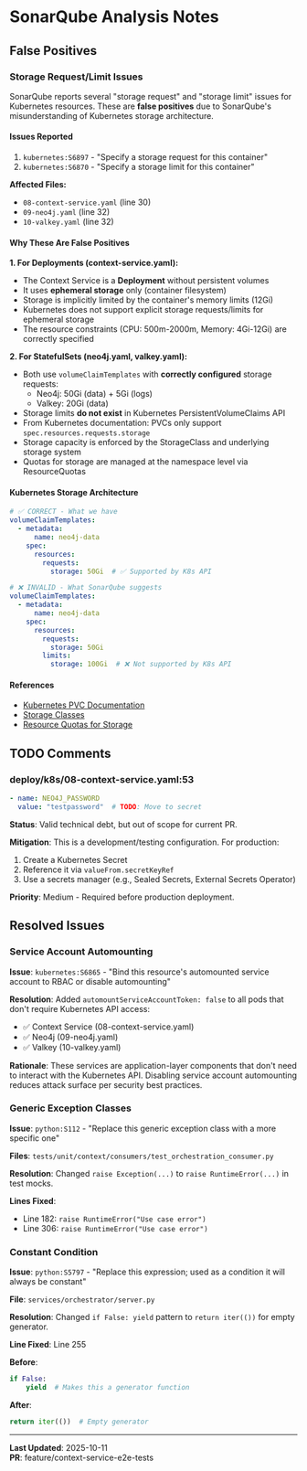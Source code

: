 # SonarQube Analysis Notes

## False Positives

### Storage Request/Limit Issues

SonarQube reports several "storage request" and "storage limit" issues for Kubernetes resources. These are **false positives** due to SonarQube's misunderstanding of Kubernetes storage architecture.

#### Issues Reported

1. `kubernetes:S6897` - "Specify a storage request for this container"
2. `kubernetes:S6870` - "Specify a storage limit for this container"

**Affected Files:**
- `08-context-service.yaml` (line 30)
- `09-neo4j.yaml` (line 32)
- `10-valkey.yaml` (line 32)

#### Why These Are False Positives

**1. For Deployments (context-service.yaml):**
- The Context Service is a **Deployment** without persistent volumes
- It uses **ephemeral storage** only (container filesystem)
- Storage is implicitly limited by the container's memory limits (12Gi)
- Kubernetes does not support explicit storage requests/limits for ephemeral storage
- The resource constraints (CPU: 500m-2000m, Memory: 4Gi-12Gi) are correctly specified

**2. For StatefulSets (neo4j.yaml, valkey.yaml):**
- Both use `volumeClaimTemplates` with **correctly configured** storage requests:
  - Neo4j: 50Gi (data) + 5Gi (logs)
  - Valkey: 20Gi (data)
- Storage limits **do not exist** in Kubernetes PersistentVolumeClaims API
- From Kubernetes documentation: PVCs only support `spec.resources.requests.storage`
- Storage capacity is enforced by the StorageClass and underlying storage system
- Quotas for storage are managed at the namespace level via ResourceQuotas

#### Kubernetes Storage Architecture

```yaml
# ✅ CORRECT - What we have
volumeClaimTemplates:
  - metadata:
      name: neo4j-data
    spec:
      resources:
        requests:
          storage: 50Gi  # ✅ Supported by K8s API

# ❌ INVALID - What SonarQube suggests
volumeClaimTemplates:
  - metadata:
      name: neo4j-data
    spec:
      resources:
        requests:
          storage: 50Gi
        limits:
          storage: 100Gi  # ❌ Not supported by K8s API
```

#### References

- [Kubernetes PVC Documentation](https://kubernetes.io/docs/concepts/storage/persistent-volumes/)
- [Storage Classes](https://kubernetes.io/docs/concepts/storage/storage-classes/)
- [Resource Quotas for Storage](https://kubernetes.io/docs/concepts/policy/resource-quotas/#storage-resource-quota)

## TODO Comments

### deploy/k8s/08-context-service.yaml:53

```yaml
- name: NEO4J_PASSWORD
  value: "testpassword"  # TODO: Move to secret
```

**Status**: Valid technical debt, but out of scope for current PR.

**Mitigation**: This is a development/testing configuration. For production:
1. Create a Kubernetes Secret
2. Reference it via `valueFrom.secretKeyRef`
3. Use a secrets manager (e.g., Sealed Secrets, External Secrets Operator)

**Priority**: Medium - Required before production deployment.

## Resolved Issues

### Service Account Automounting

**Issue**: `kubernetes:S6865` - "Bind this resource's automounted service account to RBAC or disable automounting"

**Resolution**: Added `automountServiceAccountToken: false` to all pods that don't require Kubernetes API access:
- ✅ Context Service (08-context-service.yaml)
- ✅ Neo4j (09-neo4j.yaml)
- ✅ Valkey (10-valkey.yaml)

**Rationale**: These services are application-layer components that don't need to interact with the Kubernetes API. Disabling service account automounting reduces attack surface per security best practices.

### Generic Exception Classes

**Issue**: `python:S112` - "Replace this generic exception class with a more specific one"

**Files**: `tests/unit/context/consumers/test_orchestration_consumer.py`

**Resolution**: Changed `raise Exception(...)` to `raise RuntimeError(...)` in test mocks.

**Lines Fixed**:
- Line 182: `raise RuntimeError("Use case error")`
- Line 306: `raise RuntimeError("Use case error")`

### Constant Condition

**Issue**: `python:S5797` - "Replace this expression; used as a condition it will always be constant"

**File**: `services/orchestrator/server.py`

**Resolution**: Changed `if False: yield` pattern to `return iter(())` for empty generator.

**Line Fixed**: Line 255

**Before**:
```python
if False:
    yield  # Makes this a generator function
```

**After**:
```python
return iter(())  # Empty generator
```

---

**Last Updated**: 2025-10-11  
**PR**: feature/context-service-e2e-tests

